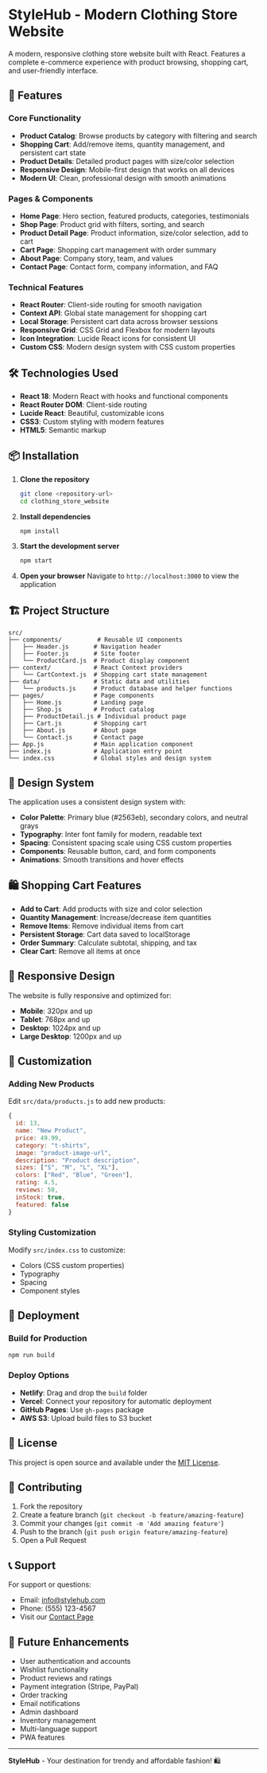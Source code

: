 # StyleHub - Modern Clothing Store Website

A modern, responsive clothing store website built with React. Features a complete e-commerce experience with product browsing, shopping cart, and user-friendly interface.

## 🚀 Features

### Core Functionality
- **Product Catalog**: Browse products by category with filtering and search
- **Shopping Cart**: Add/remove items, quantity management, and persistent cart state
- **Product Details**: Detailed product pages with size/color selection
- **Responsive Design**: Mobile-first design that works on all devices
- **Modern UI**: Clean, professional design with smooth animations

### Pages & Components
- **Home Page**: Hero section, featured products, categories, testimonials
- **Shop Page**: Product grid with filters, sorting, and search
- **Product Detail Page**: Product information, size/color selection, add to cart
- **Cart Page**: Shopping cart management with order summary
- **About Page**: Company story, team, and values
- **Contact Page**: Contact form, company information, and FAQ

### Technical Features
- **React Router**: Client-side routing for smooth navigation
- **Context API**: Global state management for shopping cart
- **Local Storage**: Persistent cart data across browser sessions
- **Responsive Grid**: CSS Grid and Flexbox for modern layouts
- **Icon Integration**: Lucide React icons for consistent UI
- **Custom CSS**: Modern design system with CSS custom properties

## 🛠️ Technologies Used

- **React 18**: Modern React with hooks and functional components
- **React Router DOM**: Client-side routing
- **Lucide React**: Beautiful, customizable icons
- **CSS3**: Custom styling with modern features
- **HTML5**: Semantic markup

## 📦 Installation

1. **Clone the repository**
   ```bash
   git clone <repository-url>
   cd clothing_store_website
   ```

2. **Install dependencies**
   ```bash
   npm install
   ```

3. **Start the development server**
   ```bash
   npm start
   ```

4. **Open your browser**
   Navigate to `http://localhost:3000` to view the application

## 🏗️ Project Structure

```
src/
├── components/          # Reusable UI components
│   ├── Header.js       # Navigation header
│   ├── Footer.js       # Site footer
│   └── ProductCard.js  # Product display component
├── context/            # React Context providers
│   └── CartContext.js  # Shopping cart state management
├── data/               # Static data and utilities
│   └── products.js     # Product database and helper functions
├── pages/              # Page components
│   ├── Home.js         # Landing page
│   ├── Shop.js         # Product catalog
│   ├── ProductDetail.js # Individual product page
│   ├── Cart.js         # Shopping cart
│   ├── About.js        # About page
│   └── Contact.js      # Contact page
├── App.js              # Main application component
├── index.js            # Application entry point
└── index.css           # Global styles and design system
```

## 🎨 Design System

The application uses a consistent design system with:

- **Color Palette**: Primary blue (#2563eb), secondary colors, and neutral grays
- **Typography**: Inter font family for modern, readable text
- **Spacing**: Consistent spacing scale using CSS custom properties
- **Components**: Reusable button, card, and form components
- **Animations**: Smooth transitions and hover effects

## 🛍️ Shopping Cart Features

- **Add to Cart**: Add products with size and color selection
- **Quantity Management**: Increase/decrease item quantities
- **Remove Items**: Remove individual items from cart
- **Persistent Storage**: Cart data saved to localStorage
- **Order Summary**: Calculate subtotal, shipping, and tax
- **Clear Cart**: Remove all items at once

## 📱 Responsive Design

The website is fully responsive and optimized for:
- **Mobile**: 320px and up
- **Tablet**: 768px and up
- **Desktop**: 1024px and up
- **Large Desktop**: 1200px and up

## 🔧 Customization

### Adding New Products
Edit `src/data/products.js` to add new products:
```javascript
{
  id: 13,
  name: "New Product",
  price: 49.99,
  category: "t-shirts",
  image: "product-image-url",
  description: "Product description",
  sizes: ["S", "M", "L", "XL"],
  colors: ["Red", "Blue", "Green"],
  rating: 4.5,
  reviews: 50,
  inStock: true,
  featured: false
}
```

### Styling Customization
Modify `src/index.css` to customize:
- Colors (CSS custom properties)
- Typography
- Spacing
- Component styles

## 🚀 Deployment

### Build for Production
```bash
npm run build
```

### Deploy Options
- **Netlify**: Drag and drop the `build` folder
- **Vercel**: Connect your repository for automatic deployment
- **GitHub Pages**: Use `gh-pages` package
- **AWS S3**: Upload build files to S3 bucket

## 📄 License

This project is open source and available under the [MIT License](LICENSE).

## 🤝 Contributing

1. Fork the repository
2. Create a feature branch (`git checkout -b feature/amazing-feature`)
3. Commit your changes (`git commit -m 'Add amazing feature'`)
4. Push to the branch (`git push origin feature/amazing-feature`)
5. Open a Pull Request

## 📞 Support

For support or questions:
- Email: info@stylehub.com
- Phone: (555) 123-4567
- Visit our [Contact Page](/contact)

## 🎯 Future Enhancements

- User authentication and accounts
- Wishlist functionality
- Product reviews and ratings
- Payment integration (Stripe, PayPal)
- Order tracking
- Email notifications
- Admin dashboard
- Inventory management
- Multi-language support
- PWA features

---

**StyleHub** - Your destination for trendy and affordable fashion! 🛍️ 